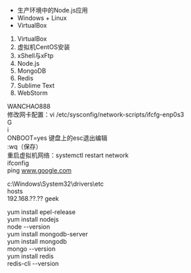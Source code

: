 * 生产环境中的Node.js应用
* Windows + Linux
* VirtualBox

1. VirtualBox
2. 虚拟机CentOS安装
3. xShell与xFtp
3. Node.js
4. MongoDB
5. Redis
6. Sublime Text
7. WebStorm

WANCHAO888<br>
修改网卡配置：vi /etc/sysconfig/network-scripts/ifcfg-enp0s3<br>
G<br>
i<br>
ONBOOT=yes
键盘上的esc退出编辑<br>
:wq（保存）<br>
重启虚拟机网络：systemctl restart network<br>
ifconfig<br>
ping www.google.com

c:\Windows\System32\drivers\etc<br>
hosts<br>
192.168.??.??   geek

yum install epel-release<br>
yum install nodejs<br>
node --version<br>
yum install mongodb-server<br>
yum install mongodb<br>
mongo --version<br>
yum install redis<br>
redis-cli --version<br>
